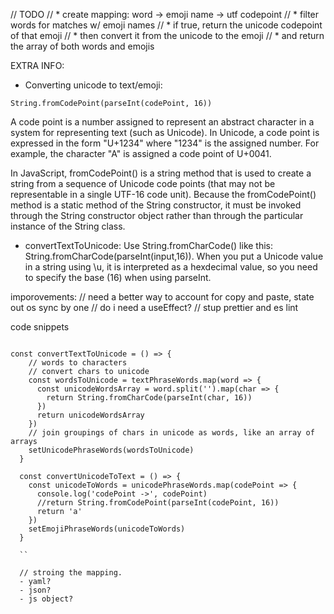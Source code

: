 // TODO
// * create mapping: word -> emoji name -> utf codepoint
// * filter words for matches w/ emoji names
// * if true, return the unicode codepoint of that emoji
// * then convert it from the unicode to the emoji 
// * and return the array of both words and emojis


EXTRA INFO: 
* Converting unicode to text/emoji:

``` 
String.fromCodePoint(parseInt(codePoint, 16))

```

A code point is a number assigned to represent an abstract character in a system for representing text (such as Unicode). In Unicode, a code point is expressed in the form "U+1234" where "1234" is the assigned number. For example, the character "A" is assigned a code point of U+0041.

In JavaScript, fromCodePoint() is a string method that is used to create a string from a sequence of Unicode code points (that may not be representable in a single UTF-16 code unit). Because the fromCodePoint() method is a static method of the String constructor, it must be invoked through the String constructor object rather than through the particular instance of the String class.

* convertTextToUnicode:
Use String.fromCharCode() like this: String.fromCharCode(parseInt(input,16)). When you put a Unicode value in a string using \u, it is interpreted as a hexdecimal value, so you need to specify the base (16) when using parseInt.

imporovements:
  // need a better way to account for copy and paste, state out os sync by one
  // do i need a useEffect?
  // stup prettier and es lint



code snippets

```

const convertTextToUnicode = () => {
    // words to characters
    // convert chars to unicode
    const wordsToUnicode = textPhraseWords.map(word => {
      const unicodeWordsArray = word.split('').map(char => {
        return String.fromCharCode(parseInt(char, 16))
      })
      return unicodeWordsArray
    })
    // join groupings of chars in unicode as words, like an array of arrays
    setUnicodePhraseWords(wordsToUnicode)
  }

  const convertUnicodeToText = () => {
    const unicodeToWords = unicodePhraseWords.map(codePoint => {
      console.log('codePoint ->', codePoint)
      //return String.fromCodePoint(parseInt(codePoint, 16))
      return 'a'
    })
    setEmojiPhraseWords(unicodeToWords)
  }

  ``

  // stroing the mapping. 
  - yaml?
  - json?
  - js object?